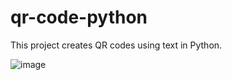 # qr-code-python

This project creates QR codes using text in Python.

![image](https://user-images.githubusercontent.com/62465404/220991982-c9d5d7ff-61b2-463b-97ed-f9dc89bed2ea.png)
